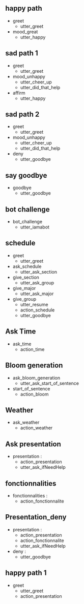 ## happy path
* greet
  - utter_greet
* mood_great
  - utter_happy

## sad path 1
* greet
  - utter_greet
* mood_unhappy
  - utter_cheer_up
  - utter_did_that_help
* affirm
  - utter_happy

## sad path 2
* greet
  - utter_greet
* mood_unhappy
  - utter_cheer_up
  - utter_did_that_help
* deny
  - utter_goodbye

## say goodbye
* goodbye
  - utter_goodbye

## bot challenge
* bot_challenge
  - utter_iamabot

## schedule
* greet
  - utter_greet
* ask_schedule
  - utter_ask_section
* give_section
  - utter_ask_group
* give_major
  - utter_ask_major
* give_group
  - utter_resume
  - action_schedule
  - utter_goodbye

## Ask Time
* ask_time
  - action_time

## Bloom generation
* ask_bloom_generation
  - utter_ask_start_of_sentence
* start_of_sentence
  - action_bloom

## Weather
* ask_weather
  - action_weather

## Ask presentation
* presentation : 
    - action_presentation
    - utter_ask_ifNeedHelp
## fonctionnalities
* fonctionnalities :
  - action_fonctionnalite
## Presentation_deny
* presentation :
  - action_presentation
  - action_fonctionnalite
  - utter_ask_ifNeedHelp
* deny : 
  - utter_goodbye

## happy path 1
* greet
  - utter_greet
  - action_presentation
